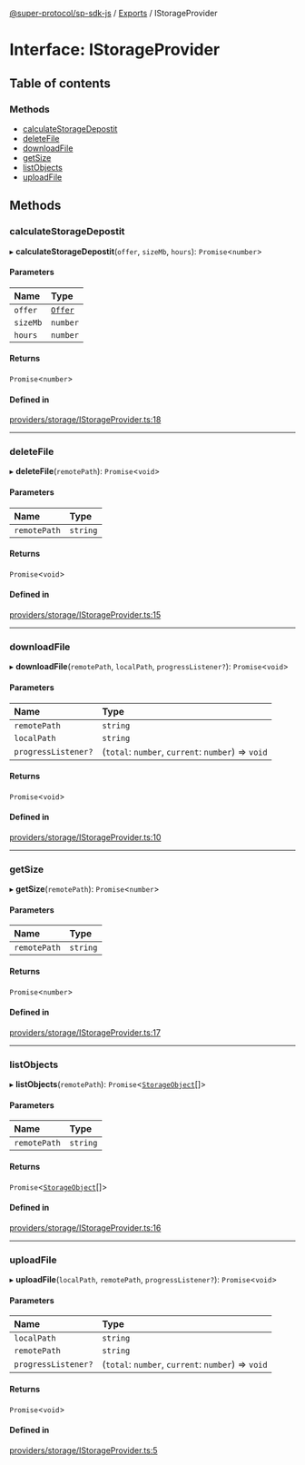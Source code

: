 [@super-protocol/sp-sdk-js](../README.md) / [Exports](../modules.md) / IStorageProvider

# Interface: IStorageProvider

## Table of contents

### Methods

- [calculateStorageDepostit](IStorageProvider.md#calculatestoragedepostit)
- [deleteFile](IStorageProvider.md#deletefile)
- [downloadFile](IStorageProvider.md#downloadfile)
- [getSize](IStorageProvider.md#getsize)
- [listObjects](IStorageProvider.md#listobjects)
- [uploadFile](IStorageProvider.md#uploadfile)

## Methods

### calculateStorageDepostit

▸ **calculateStorageDepostit**(`offer`, `sizeMb`, `hours`): `Promise`<`number`\>

#### Parameters

| Name | Type |
| :------ | :------ |
| `offer` | [`Offer`](../classes/Offer.md) |
| `sizeMb` | `number` |
| `hours` | `number` |

#### Returns

`Promise`<`number`\>

#### Defined in

[providers/storage/IStorageProvider.ts:18](https://github.com/Super-Protocol/sp-sdk-js/blob/36a237b/src/providers/storage/IStorageProvider.ts#L18)

___

### deleteFile

▸ **deleteFile**(`remotePath`): `Promise`<`void`\>

#### Parameters

| Name | Type |
| :------ | :------ |
| `remotePath` | `string` |

#### Returns

`Promise`<`void`\>

#### Defined in

[providers/storage/IStorageProvider.ts:15](https://github.com/Super-Protocol/sp-sdk-js/blob/36a237b/src/providers/storage/IStorageProvider.ts#L15)

___

### downloadFile

▸ **downloadFile**(`remotePath`, `localPath`, `progressListener?`): `Promise`<`void`\>

#### Parameters

| Name | Type |
| :------ | :------ |
| `remotePath` | `string` |
| `localPath` | `string` |
| `progressListener?` | (`total`: `number`, `current`: `number`) => `void` |

#### Returns

`Promise`<`void`\>

#### Defined in

[providers/storage/IStorageProvider.ts:10](https://github.com/Super-Protocol/sp-sdk-js/blob/36a237b/src/providers/storage/IStorageProvider.ts#L10)

___

### getSize

▸ **getSize**(`remotePath`): `Promise`<`number`\>

#### Parameters

| Name | Type |
| :------ | :------ |
| `remotePath` | `string` |

#### Returns

`Promise`<`number`\>

#### Defined in

[providers/storage/IStorageProvider.ts:17](https://github.com/Super-Protocol/sp-sdk-js/blob/36a237b/src/providers/storage/IStorageProvider.ts#L17)

___

### listObjects

▸ **listObjects**(`remotePath`): `Promise`<[`StorageObject`](../modules.md#storageobject)[]\>

#### Parameters

| Name | Type |
| :------ | :------ |
| `remotePath` | `string` |

#### Returns

`Promise`<[`StorageObject`](../modules.md#storageobject)[]\>

#### Defined in

[providers/storage/IStorageProvider.ts:16](https://github.com/Super-Protocol/sp-sdk-js/blob/36a237b/src/providers/storage/IStorageProvider.ts#L16)

___

### uploadFile

▸ **uploadFile**(`localPath`, `remotePath`, `progressListener?`): `Promise`<`void`\>

#### Parameters

| Name | Type |
| :------ | :------ |
| `localPath` | `string` |
| `remotePath` | `string` |
| `progressListener?` | (`total`: `number`, `current`: `number`) => `void` |

#### Returns

`Promise`<`void`\>

#### Defined in

[providers/storage/IStorageProvider.ts:5](https://github.com/Super-Protocol/sp-sdk-js/blob/36a237b/src/providers/storage/IStorageProvider.ts#L5)
